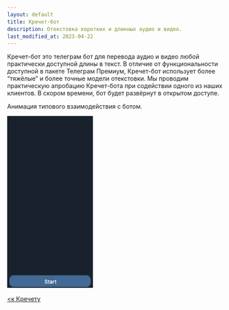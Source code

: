 ```yaml
---
layout: default
title: Кречет-бот
description: Отекстовка коротких и длинных аудио и видео.
last_modified_at: 2023-04-22
---
```


Кречет-бот это телеграм бот для перевода аудио и видео любой практически доступной длины в текст. В отличие от функциональности доступной в пакете Телеграм Премиум, Кречет-бот использует более “тяжёлые” и более точные модели отекстовки. Мы проводим практическую апробацию Кречет-бота при содействии одного из наших клиентов. В скором времени, бот будет развёрнут в открытом доступе.

Анимация типового взаимодействия с ботом.

![Анимация Кречет-бота](/assets/images/krechet/krechet_animate.gif)


[<к Кречету](/products-krechet/)